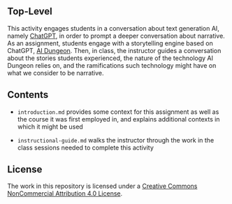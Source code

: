 ## Top-Level
This activity engages students in a conversation about text generation AI, namely [ChatGPT](https://openai.com/blog/chatgpt), in order to prompt a deeper conversation about narrative. As an assignment, students engage with a storytelling engine based on ChatGPT, [AI Dungeon](https://beta.aidungeon.com/). Then, in class, the instructor guides a conversation about the stories students experienced, the nature of the technology AI Dungeon relies on, and the ramifications such technology might have on what we consider to be narrative.

## Contents
* `introduction.md` provides some context for this assignment as well as the course it was first employed in, and explains additional contexts in which it might be used

* `instructional-guide.md` walks the instructor through the work in the class sessions needed to complete this activity

## License
The work in this repository is licensed under a <a rel="license" href="https://creativecommons.org/licenses/by-nc/4.0/">Creative Commons NonCommercial Attribution 4.0 License</a>.